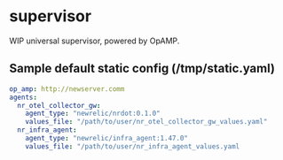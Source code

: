 # supervisor

WIP universal supervisor, powered by OpAMP.

## Sample default static config (/tmp/static.yaml)

```yaml
op_amp: http://newserver.comm
agents:
  nr_otel_collector_gw:
    agent_type: "newrelic/nrdot:0.1.0"
    values_file: "/path/to/user/nr_otel_collector_gw_values.yaml"
  nr_infra_agent:
    agent_type: "newrelic/infra_agent:1.47.0"
    values_file: "/path/to/user/nr_infra_agent_values.yaml
```
